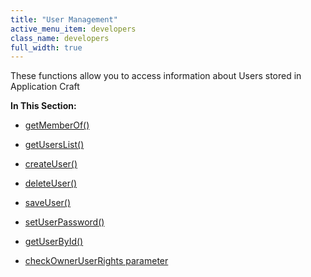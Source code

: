 ```yaml
---
title: "User Management"
active_menu_item: developers
class_name: developers
full_width: true
---
```



These functions allow you to access information about Users stored in Application Craft

**In This Section:**

 - [getMemberOf()](user-management/getmemberof)

 - [getUsersList()](user-management/loaduserslist)

 - [createUser()](user-management/createuser)

 - [deleteUser()](user-management/deleteuser)

 - [saveUser()](user-management/saveuser)

 - [setUserPassword()](user-management/setuserpassword)

 - [getUserById()](user-management/getuserbyid)

 - [checkOwnerUserRights parameter](user-management/checkowneruserrights-parameter)

